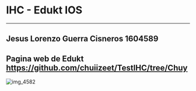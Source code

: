 # IHC - Edukt IOS

---
Jesus Lorenzo Guerra Cisneros **1604589**
---
**Pagina web de Edukt**
https://github.com/chuiizeet/TestIHC/tree/Chuy
---
![img_4582](https://user-images.githubusercontent.com/23518097/40464183-4d2a1c9e-5edf-11e8-81cc-26c04a9da9b2.PNG)
